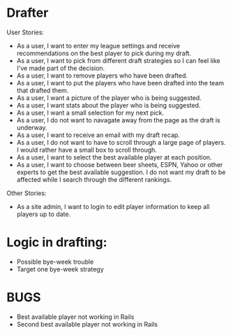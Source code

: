 Drafter
=======

User Stories:
* As a user, I want to enter my league settings and receive recommendations on the best player to pick during my draft.
* As a user, I want to pick from different draft strategies so I can feel like I've made part of the decision.
* As a user, I want to remove players who have been drafted.
* As a user, I want to put the players who have been drafted into the team that drafted them.
* As a user, I want a picture of the player who is being suggested.
* As a user, I want stats about the player who is being suggested.
* As a user, I want a small selection for my next pick.
* As a user, I do not want to navagate away from the page as the draft is underway.
* As a user, I want to receive an email with my draft recap.
* As a user, I do not want to have to scroll through a large page of players. I would rather have a small box to scroll through.
* As a user, I want to select the best available player at each position.
* As a user, I want to choose between beer sheets, ESPN, Yahoo or other experts to get the best available suggestion. I do not want my draft to be affected while I search through the different rankings.


Other Stories:
* As a site admin, I want to login to edit player information to keep all players up to date.




Logic in drafting:
========

* Possible bye-week trouble
* Target one bye-week strategy

BUGS
====
* Best available player not working in Rails
* Second best available player not working in Rails
